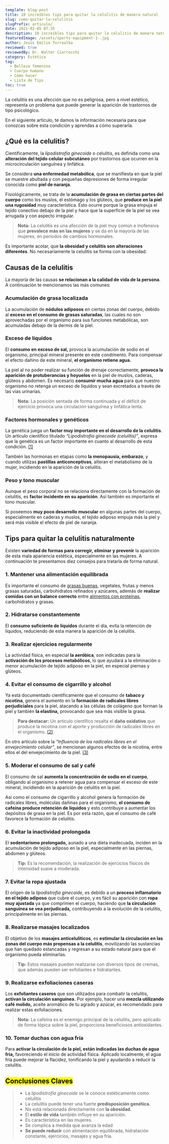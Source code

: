 ```yaml
---
template: blog-post
title: 10 increíbles tips para quitar la celulitis de manera natural
slug: como-quitar-la-celulitis
slugPrefix: articulo/
date: 2021-02-05 07:35
description: 10 increíbles tips para quitar la celulitis de manera natural
featuredImage: /assets/sports-equipment-1-.jpg
author: Jesús Emilio Torrealba
reviewed: true
reviewedBy: Dr. Walter Ciarrocchi
category: Estética
tag:
  - Belleza femenina
  - Cuerpo humano
  - Cómo hacer
  - Lista de Tips
toc: true
---
```

<!--StartFragment-->

La celulitis es una afección que no es peligrosa, pero a nivel estético, representa un problema que puede generar la aparición de trastornos de tipo psicológico.

En el siguiente artículo, te damos la información necesaria para que conozcas sobre esta condición y aprendas a cómo superarla.

## ¿Qué es la celulitis?

Científicamente, la *lipodistrofia ginecoide* o celulitis, es definida como una **alteración del tejido celular subcutáneo** por trastornos que ocurren en la microcirculación sanguínea y linfática.

Se considera **una enfermedad metabólica**, que se manifiesta en que la piel se muestre abultada y con pequeñas depresiones de forma irregular conocida como **piel de naranja**.

Fisiológicamente, se trata de la **acumulación de grasa en ciertas partes del cuerpo** como los muslos, el estómago y los glúteos, que **produce en la piel una rugosidad** muy característica. Esto ocurre porque la grasa empuja el tejido conectivo debajo de la piel y hace que la superficie de la piel se vea arrugada y con aspecto irregular.

> **Nota:** La celulitis es una afección de la piel muy común e inofensiva que **prevalece más en las mujeres** y se da en la mayoría de las mujeres, en periodos de cambios hormonales.

Es importante acotar, que **la obesidad y celulitis son alteraciones diferentes**. No necesariamente la celulitis se forma con la obesidad.

## Causas de la celulitis

La mayoría de las causas **se relacionan a la calidad de vida de la persona**. A continuación te mencionamos las más comunes:

### Acumulación de grasa localizada

La acumulación de **nódulos adiposos** en ciertas zonas del cuerpo, debido al **exceso en el consumo de grasas saturadas**, las cuales no son aprovechadas por el organismo para sus funciones metabólicas, son acumuladas debajo de la dermis de la piel.

### Exceso de líquidos

El **consumo en exceso de sal,** provoca la acumulación de sodio en el organismo, principal mineral presente en este condimento. Para compensar el efecto dañino de este mineral, **el organismo retiene agua.**

La piel al no poder realizar su función de drenaje correctamente, **provoca la aparición de protuberancias y hoyuelos** en la piel de muslos, caderas, glúteos y abdomen. Es necesario **consumir mucha agua** para que nuestro organismo no retenga un exceso de líquidos y sean excretados a través de las vías urinarias.

> **Nota:** La posición sentada de forma continuada y el déficit de ejercicio provoca una circulación sanguínea y linfática lenta.

### Factores hormonales y genéticos

La genética juega un **factor muy importante en el desarrollo de la celulitis**. Un artículo científico titulado *“Lipodistrofia ginecoide (celulitis)”*, expresa que la genética es un factor importante en cuanto al desarrollo de esta condición. [(1)](https://www.medigraphic.com/pdfs/derma/cd-2005/cd053c.pdf)

También las hormonas en etapas como **la menopausia, embarazo**, y cuando utilizas **pastillas anticonceptivas**, alteran el metabolismo de la mujer, incidiendo en la aparición de la celulitis.

### Peso y tono muscular

Aunque el peso corporal no se relaciona directamente con la formación de celulitis, es **factor incidente en su aparición**. Así también es importante el tono muscular.

Si poseemos **muy poco desarrollo muscular** en algunas partes del cuerpo, especialmente en caderas y muslos, el tejido adiposo empuja más la piel y será más visible el efecto de piel de naranja.

## Tips para quitar la celulitis naturalmente

Existen **variedad de formas para corregir, eliminar y prevenir** la aparición de esta mala apariencia estética, especialmente en las mujeres. A continuación te presentamos diez consejos para tratarla de forma natural.

### 1. Mantener una alimentación equilibrada

Es importante el consumo de [grasas buenas](https://tuinfosalud.com/articulos/grasas-buenas), vegetales, frutas y menos grasas saturadas, carbohidratos refinados y azúcares, además de **realizar comidas con un balance correcto** entre [alimentos con proteínas](https://tuinfosalud.com/alimentos-con-proteinas/), carbohidratos y grasas.

### 2. Hidratarse constantemente

El **consumo suficiente de líquidos** durante el día, evita la retención de líquidos, reduciendo de esta manera la aparición de la celulitis.

### 3. Realizar ejercicios regularmente

La actividad física, en especial **la aeróbica**, son indicadas para la **activación de los procesos metabólicos**, lo que ayudará a la eliminación o menor acumulación de tejido adiposo en la piel, en especial piernas y glúteos.

### 4. Evitar el consumo de cigarrillo y alcohol

Ya está documentado científicamente que el consumo de **tabaco y nicotina**, genera el aumento en la **formación de radicales libres perjudiciales** para la piel, atacando a las células de colágeno que forman la piel y también **la elastina,** provocando que sea más visible la grasa.

> **Para destacar:** Un artículo científico resalta el **daño oxidativo** que produce la nicotina con el aporte y producción de radicales libres en el organismo. [(2)](https://www.redalyc.org/pdf/919/91921302.pdf)

En otro artículo sobre la *“Influencia de los radicales libres en el envejecimiento celular”*, se mencionan algunos efectos de la nicotina, entre ellos el del envejecimiento de la piel. [(3)](https://www.elsevier.es/es-revista-offarm-4-pdf-13034834)

### 5. Moderar el consumo de sal y café

El consumo de sal **aumenta la concentración de sodio en el cuerpo**, obligando al organismo a retener agua para compensar el exceso de este mineral, incidiendo en la aparición de celulitis en la piel.

Así como el consumo de cigarrillo y alcohol genera la formación de radicales libres, moléculas dañinas para el organismo, **el consumo de cafeína produce retención de líquidos** y esto contribuye a aumentar los depósitos de grasa en la piel. Es por esta razón, que el consumo de café favorece la formación de celulitis.

### 6. Evitar la inactividad prolongada

El **sedentarismo prolongado,** aunado a una dieta inadecuada, inciden en la acumulación de tejido adiposo en la piel, especialmente en las piernas, abdomen y glúteos.

> **Tip:** Es la recomendación, la realización de ejercicios físicos de intensidad suave a moderada.

### 7. Evitar la ropa ajustada

El origen de la *lipodistrofia ginecoide*, es debido a un **proceso inflamatorio en el tejido adiposo** que cubre el cuerpo, y es fácil su aparición con **ropa muy ajustada** ya que comprimen el cuerpo, haciendo que **la circulación sanguínea se vea perjudicada,** contribuyendo a la evolución de la celulitis, principalmente en las piernas.

### 8. Realizarse masajes localizados

El objetivo de los **masajes anticelulíticos**, es **estimular la circulación en las zonas del cuerpo más propensas a la celulitis**, movilizando las sustancias que han quedado estancadas y regresan a su estado natural para que el organismo pueda eliminarlas. 

> **Tip:** Estos masajes pueden realizarse con diversos tipos de cremas, que además pueden ser exfoliantes e hidratantes.

### 9. Realizarse exfoliaciones caseras

Los **exfoliantes caseros** que son utilizados para combatir la celulitis, **activan la circulación sanguínea.** Por ejemplo, hacer una **mezcla utilizando café molido,** aceite aromático de tu agrado y azúcar, es recomendado para realizar estas exfoliaciones.

> **Nota:** La cafeína es el enemigo principal de la celulitis, pero aplicado de forma tópica sobre la piel, proporciona beneficiosos antioxidantes.

### 10. Tomar duchas con agua fría

Para **activar la circulación de la piel, están indicadas las duchas de agua fría,** favoreciendo el inicio de actividad física. Aplicado localmente, el agua fría puede mejorar la flacidez, tonificando la piel y ayudando a reducir la celulitis.

## <mark>Conclusiones Claves</mark>

> * La *lipodistrofia ginecoide* se le conoce estéticamente como celulitis
> * La celulitis puede tener una fuerte **predisposición genética.**
> * No está relacionada directamente con **la obesidad.**
> * El **estilo de vida** también influye en su aparición.
> * Es característica en las mujeres.
> * Se complica a medida que avanza la edad
> * **Se puede reducir** con alimentación equilibrada, hidratación constante, ejercicios, masajes y agua fría.

<!--EndFragment-->